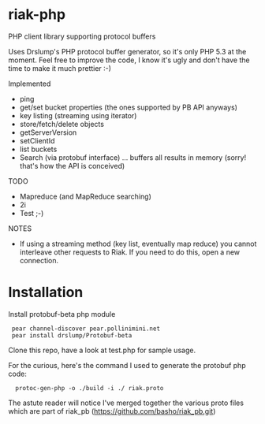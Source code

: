 riak-php
========

PHP client library supporting protocol buffers

Uses Drslump's PHP protocol buffer generator, so it's only PHP 5.3 at the moment. Feel free to improve the code, 
I know it's ugly and don't have the time to make it much prettier :-)

Implemented
 - ping
 - get/set bucket properties (the ones supported by PB API anyways)
 - key listing (streaming using iterator)
 - store/fetch/delete objects
 - getServerVersion
 - setClientId
 - list buckets
 - Search (via protobuf interface) ... buffers all results in memory (sorry! that's how the API is conceived)

TODO
 - Mapreduce (and MapReduce searching)
 - 2i
 - Test ;-)

NOTES
 - If using a streaming method (key list, eventually map reduce) you cannot interleave other requests to Riak. If you need to do this, open a new connection.

Installation
============

Install protobuf-beta php module

     pear channel-discover pear.pollinimini.net
     pear install drslump/Protobuf-beta

Clone this repo, have a look at test.php for sample usage.

For the curious, here's the command I used to generate the protobuf php code:

      protoc-gen-php -o ./build -i ./ riak.proto

The astute reader will notice I've merged together the various proto files which are part of riak_pb (https://github.com/basho/riak_pb.git)
